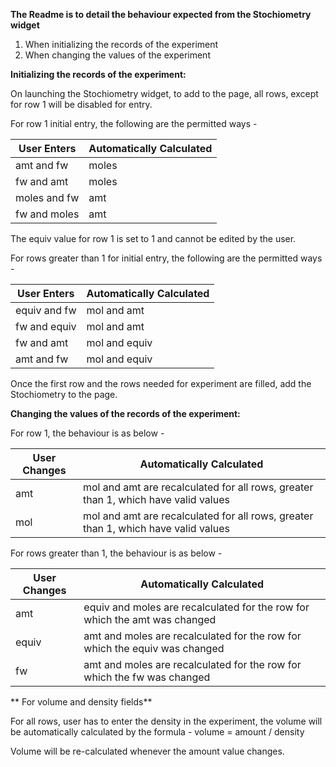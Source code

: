 **The Readme is to detail the behaviour expected from the Stochiometry widget**

1. When initializing the records of the experiment
2. When changing the values of the experiment

**Initializing the records of the experiment:**

On launching the Stochiometry widget, to add to the page, all rows, except for row 1
will be disabled for entry.

For row 1 initial entry, the following are the permitted ways - 

|  User Enters  | Automatically Calculated |
| ------------- | ------------- |
| amt and fw  | moles  |
| fw and amt  | moles |
| moles and fw | amt  |
| fw and moles  | amt  |

The equiv value for row 1 is set to 1 and cannot be edited by the user.

For rows greater than 1 for initial entry, the following are the permitted ways -

|  User Enters  | Automatically Calculated |
| ------------- | ------------- |
| equiv and fw  | mol and amt  |
| fw and equiv  | mol and amt |
| fw and amt | mol and equiv  |
| amt and fw  | mol and equiv  |

Once the first row and the rows needed for experiment are filled, add the Stochiometry to the page.

**Changing the values of the records of the experiment:**

For row 1, the behaviour is as below - 

|  User Changes  | Automatically Calculated |
| ------------- | ------------- |
| amt  | mol and amt are recalculated for all rows, greater than 1, which have valid values |
| mol  | mol and amt are recalculated for all rows, greater than 1, which have valid values |

For rows greater than 1, the behaviour is as below - 

|  User Changes  | Automatically Calculated |
| ------------- | ------------- |
| amt  | equiv and moles are recalculated for the row for which the amt was changed |
| equiv  | amt and moles are recalculated for the row for which the equiv was changed  |
| fw  | amt and moles are recalculated for the row for which the fw was changed  |

** For volume and density fields**

For all rows, user has to enter the density in the experiment, the volume will be automatically calculated by the formula -
volume = amount / density

Volume will be re-calculated whenever the amount value changes.
